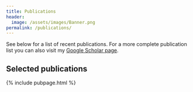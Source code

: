 ```yaml
---
title: Publications
header:
  image: /assets/images/Banner.png
permalink: /publications/
---
```


See below for a list of recent publications. For a more
complete publication list you can also visit my [Google Scholar
page](https://scholar.google.com/citations?user=ntxj5R4AAAAJ&hl=en).

Selected publications
---------------------

{% include pubpage.html %}



